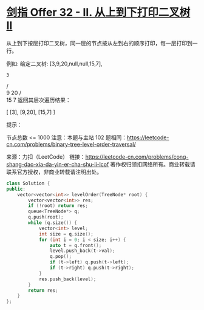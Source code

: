 # [剑指 Offer 32 - II. 从上到下打印二叉树 II](https://leetcode-cn.com/problems/cong-shang-dao-xia-da-yin-er-cha-shu-ii-lcof/)

从上到下按层打印二叉树，同一层的节点按从左到右的顺序打印，每一层打印到一行。

 

例如:
给定二叉树: [3,9,20,null,null,15,7],

    3
   / \
  9  20
    /  \
   15   7
返回其层次遍历结果：

[
  [3],
  [9,20],
  [15,7]
]


提示：

节点总数 <= 1000
注意：本题与主站 102 题相同：https://leetcode-cn.com/problems/binary-tree-level-order-traversal/

来源：力扣（LeetCode）
链接：https://leetcode-cn.com/problems/cong-shang-dao-xia-da-yin-er-cha-shu-ii-lcof
著作权归领扣网络所有。商业转载请联系官方授权，非商业转载请注明出处。

```c++
class Solution {
public:
    vector<vector<int>> levelOrder(TreeNode* root) {
        vector<vector<int>> res;
        if (!root) return res;
        queue<TreeNode*> q;
        q.push(root);
        while (q.size()) {
            vector<int> level;
            int size = q.size();
            for (int i = 0; i < size; i++) {
                auto t = q.front();
                level.push_back(t->val);
                q.pop();
                if (t->left) q.push(t->left);
                if (t->right) q.push(t->right);
            }
            res.push_back(level);
        }
        return res;
    }
};
```

